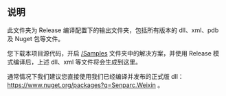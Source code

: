 ## 说明

此文件夹为 Release 编译配置下的输出文件夹，包括所有版本的 dll、xml、pdb 及 Nuget 包等文件。

您下载本项目源代码，开启 [/Samples](../../Samples) 文件夹中的解决方案，并使用 Release 模式编译后，上述 dll、xml 等文件将会生成到这里。

通常情况下我们建议您直接使用我们已经编译并发布的正式版 dll：https://www.nuget.org/packages?q=Senparc.Weixin 。
